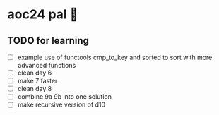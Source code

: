 # aoc24 pal 🙌

## TODO for learning

- [ ] example use of functools cmp_to_key and sorted to sort with more advanced functions
- [ ] clean day 6
- [ ] make 7 faster
- [ ] clean day 8
- [ ] combine 9a 9b into one solution
- [ ] make recursive version of d10
